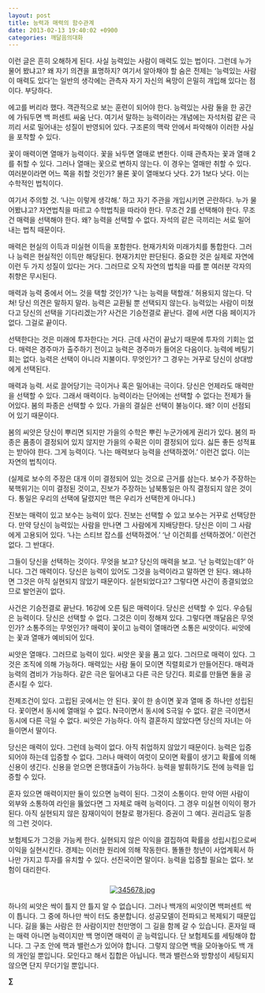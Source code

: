 ```yaml
---
layout: post
title: 능력과 매력의 함수관계
date: 2013-02-13 19:40:02 +0900
categories: 깨달음의대화
---
```


  




이런 글은 흔히 오해하게 된다. 사실 능력있는 사람이 매력도 있는 법이다. 그런데 누가 물어 봤냐고? 왜 자기 의견을 표명하지? 여기서 알아채야 할 숨은 전제는 ‘능력있는 사람이 매력도 있다’는 일반의 생각에는 관측자 자기 자신의 욕망이 은밀히 개입해 있다는 점이다. 부당하다. 


  


에고를 버리라 했다. 객관적으로 보는 훈련이 되어야 한다. 능력있는 사람 둘을 한 공간에 가둬두면 백 퍼센트 싸움 난다. 여기서 말하는 능력이라는 개념에는 자석처럼 같은 극끼리 서로 밀어내는 성질이 반영되어 있다. 구조론의 맥락 안에서 파악해야 이러한 사실을 포착할 수 있다. 


  


꽃이 매력이면 열매가 능력이다. 꽃을 놔두면 열매로 변한다. 이때 관측자는 꽃과 열매 2를 취할 수 있다. 그러나 열매는 꽃으로 변하지 않는다. 이 경우는 열매만 취할 수 있다. 여러분이라면 어느 쪽을 취할 것인가? 물론 꽃이 열매보다 낫다. 2가 1보다 낫다. 이는 수학적인 법칙이다. 


  


여기서 주의할 것. ‘나는 이렇게 생각해.’ 하고 자기 주관을 개입시키면 곤란하다. 누가 물어봤냐고? 자연법칙을 따르고 수학법칙을 따라야 한다. 무조건 2를 선택해야 한다. 무조건 매력을 선택해야 한다. 왜? 능력을 선택할 수 없다. 자석의 같은 극끼리는 서로 밀어내는 법칙 때문이다. 


  


매력은 현실의 이득과 미실현 이득을 포함한다. 현재가치와 미래가치를 통합한다. 그러나 능력은 현실적인 이득만 해당된다. 현재가치만 판단된다. 중요한 것은 실제로 자연에 이런 두 가지 성질이 있다는 거다. 그러므로 오직 자연의 법칙을 따를 뿐 여러분 각자의 취향은 무시된다. 


  


매력과 능력 중에서 어느 것을 택할 것인가? ‘나는 능력을 택할래.’ 허용되지 않는다. 닥쳐! 당신 의견은 말하지 말라. 능력은 교환될 뿐 선택되지 않는다. 능력있는 사람이 미쳤다고 당신의 선택을 기다리겠는가? 사건은 기승전결로 끝난다. 결에 서면 다음 페이지가 없다. 그걸로 끝이다. 


  


선택한다는 것은 미래에 투자한다는 거다. 근데 사건이 끝났기 때문에 투자의 기회는 없다. 매력은 경주마가 출주하기 전이고 능력은 경주마가 들어온 다음이다. 능력에 베팅기회는 없다. 능력은 선택이 아니라 지불이다. 무엇인가? 그 경우는 거꾸로 당신이 상대방에게 선택된다. 


  


매력과 능력. 서로 끌어당기는 극이거나 혹은 밀어내는 극이다. 당신은 언제라도 매력만을 선택할 수 있다. 그래서 매력이다. 능력이라는 단어에는 선택할 수 없다는 전제가 들어있다. 봄의 파종은 선택할 수 있다. 가을의 결실은 선택이 불능이다. 왜? 이미 선점되어 있기 때문이다. 


  


봄의 씨앗은 당신이 뿌리면 되지만 가을의 수학은 뿌린 누군가에게 권리가 있다. 봄의 파종은 품종이 결정되어 있지 않지만 가을의 수확은 이미 결정되어 있다. 싫든 좋든 성적표는 받아야 한다. 그게 능력이다. ‘나는 매력보다 능력을 선택하겠어.’ 이런건 없다. 이는 자연의 법칙이다. 



(실제로 보수의 주장은 대개 이미 결정되어 있는 것으로 근거를 삼는다. 보수가 주장하는 북핵위기는 이미 결정된 것이고, 진보가 주장하는 남북통일은 아직 결정되지 않은 것이다. 통일은 우리의 선택에 달렸지만 핵은 우리가 선택한게 아니다.) 


  


진보는 매력이 있고 보수는 능력이 있다. 진보는 선택할 수 있고 보수는 거꾸로 선택당한다. 만약 당신이 능력있는 사람을 만나면 그 사람에게 지배당한다. 당신은 이미 그 사람에게 고용되어 있다. ‘나는 스티브 잡스를 선택하겠어.’ ‘난 이건희를 선택하겠어.’ 이런건 없다. 그 반대다. 


  


그들이 당신을 선택하는 것이다. 무엇을 보고? 당신의 매력을 보고. ‘난 능력있는데?’ 아니다. 그건 매력이다. 당신은 능력이 있어도 그것을 능력이라고 말하면 안 된다. 왜냐하면 그것은 아직 실현되지 않았기 때문이다. 실현되었다고? 그렇다면 사건이 종결되었으므로 발언권이 없다. 


  


사건은 기승전결로 끝난다. 16강에 오른 팀은 매력이다. 당신은 선택할 수 있다. 우승팀은 능력이다. 당신은 선택할 수 없다. 그것은 이미 정해져 있다. 그렇다면 깨달음은 무엇인가? 소통주의는 무엇인가? 매력이 꽃이고 능력이 열매라면 소통은 씨앗이다. 씨앗에는 꽃과 열매가 예비되어 있다. 


  


씨앗은 열매다. 그러므로 능력이 있다. 씨앗은 꽃을 품고 있다. 그러므로 매력이 있다. 그것은 조직에 의해 가능하다. 매력있는 사람 둘이 모이면 직렬회로가 만들어진다. 매력과 능력의 겸비가 가능하다. 같은 극은 밀어내고 다른 극은 당긴다. 회로를 만들면 둘을 공존시킬 수 있다. 


  


전제조건이 있다. 고립된 곳에서는 안 된다. 꽃이 한 송이면 꽃과 열매 중 하나만 성립된다. 꽃이면서 동시에 열매일 수 없다. N극이면서 동시에 S극일 수 없다. 같은 극이면서 동시에 다른 극일 수 없다. 씨앗은 가능하다. 아직 결혼하지 않았다면 당신의 자녀는 아들이면서 딸이다. 


  


당신은 매력이 있다. 그런데 능력이 없다. 아직 취업하지 않았기 때문이다. 능력은 입증되어야 하는데 입증할 수 없다. 그러나 매력이 여럿이 모이면 확률이 생기고 확률에 의해 신용이 생긴다. 신용을 얻으면 은행대출이 가능하다. 능력을 발휘하기도 전에 능력을 입증할 수 있다. 


  


혼자 있으면 매력이지만 둘이 있으면 능력이 된다. 그것이 소통이다. 만약 어떤 사람이 외부와 소통하여 라인을 뚫었다면 그 자체로 매력 능력이다. 그 경우 미실현 이익이 평가된다. 아직 실현되지 않은 잠재이익이 현찰로 평가된다. 증권이 그 예다. 권리금도 일종의 그런 것이다. 


  


보험제도가 그것을 가능케 한다. 실현되지 않은 이익을 결집하여 확률을 성립시킴으로써 이익을 실현시킨다. 경제는 이러한 원리에 의해 작동한다. 똘똘한 청년이 사업계획서 하나만 가지고 투자를 유치할 수 있다. 선진국이면 말이다. 능력을 입증할 필요는 없다. 보험이 대리한다.


  




 ###


  




<p align="center">
  <a href="?mid=DonOh"><img alt="345678.jpg" src="assets/attach/images/198/727/315/55.JPG" /> <br /></a> 
  
  <p>
  </p> 하나의 씨앗은 싹이 틀지 안 틀지 알 수 없습니다. 그러나 백개의 씨앗이면 백퍼센트 싹이 틉니다. 그 중에 하나만 싹이 터도 충분합니다. 성공모델이 전파되고 복제되기 때문입니다. 긿을 뚫는 사람은 한 사람이지만 천만명이 그 길을 함께 갈 수 있습니다. 혼자일 때는 매력 아니면 능력이지만 백 명이면 매력이 곧 능력입니다. 단 보험제도를 세팅해야 합니다. 그 구조 안에 핵과 밸런스가 있어야 합니다. 그렇지 않으면 백을 모아놓아도 백 개의 개인일 뿐입니다. 모인다고 해서 집합은 아닙니다. 핵과 밸런스와 방향성이 세팅되지 않으면 단지 무더기일 뿐입니다. 
  
  <p>
  </p>
  
  <p>
  </p>
  
  <p>
    <b>∑</b> <br /><br />
  </p>
  
  <p>
  </p>
  
  <p>
  </p>
  
  <p>
  </p>
  
  <p>
  </p>
  
  <p>
  </p>
  
  <p>
  </p>
  
  <p>
  </p>
  
  <p>
  </p>
  
  <p>
  </p>
</p>
